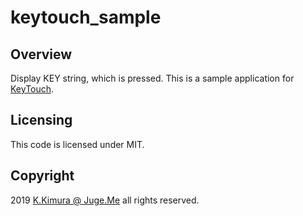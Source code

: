 # keytouch_sample


## Overview

Display KEY string, which is pressed. This is a sample application for [KeyTouch](https://keytouch.org/).


## Licensing

This code is licensed under MIT.


## Copyright

2019  [K.Kimura @ Juge.Me](https://github.com/dotnsf) all rights reserved.
